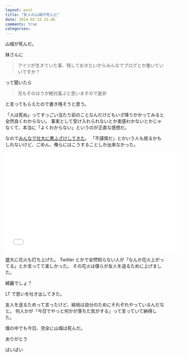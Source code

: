 ```yaml
---
layout: post
title: "友人の山城が死んだ"
date: 2014-02-15 21:46
comments: true
categories: 
---
```


山城が死んだ。

妹さんに
> アイツが生きていた事、残しておきたいからみんなでブログとか書いていいですか？

って聞いたら

> 兄もそのほうが絶対喜ぶと思いますので是非

と言ってもらえたので書き残そうと思う。

「人は死ぬ」ってすっごい当たり前のことなんだけどもいざ降りかかってみると全然良くわからない。
事実として受け入れられないとか実感わかないとかじゃなくて、本当に「よくわからない」というのが正直な感想だ。

なので[みんなで壮大に悪ふざけしてきた](http://yamashi.ro/)。
「不謹慎だ」とかいう人も居るかもしれないけど、ごめん、俺らにはこうすることしか出来なかった。

<iframe width="560" height="315" src="//www.youtube.com/embed/aX4c1-lS018" frameborder="0" allowfullscreen></iframe>

盛大に花火も打ち上げた。
Twitter とかで全然知らない人が「なんか花火上がってる」とか言ってて楽しかった。
その花火は僕らが友人を送るために上げました。

綺麗でしょ？


LT で思いを吐き出してきた。

<script async class="speakerdeck-embed" data-id="37da6c5077de01315a1e1214273280ab" data-ratio="1.33333333333333" src="//speakerdeck.com/assets/embed.js"></script>

友人を送るためって言ったけど、結局は自分のためにそれぞれやっているんだなと。
何人かが「今日でやっと何かが落ちた気がする」って言っていて納得した。

僕の中でも今日、完全に山城は死んだ。

ありがとう

ばいばい


